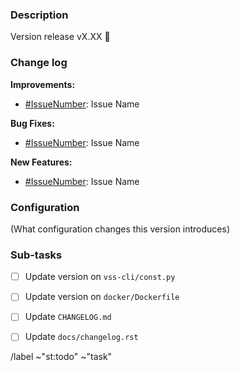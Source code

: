 
### Description

Version release vX.XX 🎉

### Change log

**Improvements:**
- [#IssueNumber](): Issue Name 

**Bug Fixes:**
- [#IssueNumber](): Issue Name

**New Features:**
- [#IssueNumber](): Issue Name

### Configuration

(What configuration changes this version introduces)

### Sub-tasks

- [ ] Update version on ``vss-cli/const.py``
- [ ] Update version on ``docker/Dockerfile``
- [ ] Update ``CHANGELOG.md``
- [ ] Update ``docs/changelog.rst``


/label ~"st:todo" ~"task"
